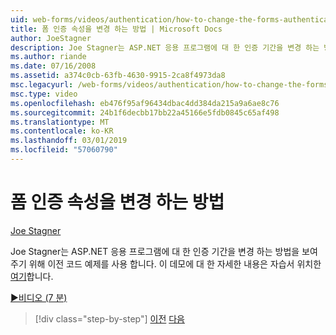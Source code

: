 ```yaml
---
uid: web-forms/videos/authentication/how-to-change-the-forms-authentication-properties
title: 폼 인증 속성을 변경 하는 방법 | Microsoft Docs
author: JoeStagner
description: Joe Stagner는 ASP.NET 응용 프로그램에 대 한 인증 기간을 변경 하는 방법을 보여 주기 위해 이전 코드 예제를 사용 합니다. 에 대 한 자세한 번째...
ms.author: riande
ms.date: 07/16/2008
ms.assetid: a374c0cb-63fb-4630-9915-2ca8f4973da8
msc.legacyurl: /web-forms/videos/authentication/how-to-change-the-forms-authentication-properties
msc.type: video
ms.openlocfilehash: eb476f95af96434dbac4dd384da215a9a6ae8c76
ms.sourcegitcommit: 24b1f6decbb17bb22a45166e5fdb0845c65af498
ms.translationtype: MT
ms.contentlocale: ko-KR
ms.lasthandoff: 03/01/2019
ms.locfileid: "57060790"
---
```

<a name="how-to-change-the-forms-authentication-properties"></a>폼 인증 속성을 변경 하는 방법
====================
[Joe Stagner](https://github.com/JoeStagner)

Joe Stagner는 ASP.NET 응용 프로그램에 대 한 인증 기간을 변경 하는 방법을 보여 주기 위해 이전 코드 예제를 사용 합니다. 이 데모에 대 한 자세한 내용은 자습서 위치한 [여기](../../overview/older-versions-security/introduction/forms-authentication-configuration-and-advanced-topics-vb.md)합니다.

[&#9654;비디오 (7 분)](https://channel9.msdn.com/Blogs/ASP-NET-Site-Videos/how-to-change-the-forms-authentication-properties)

> [!div class="step-by-step"]
> [이전](using-basic-forms-authentication-in-aspnet.md)
> [다음](how-to-setup-and-use-cookie-less-authentication-in-an-aspnet-application.md)
